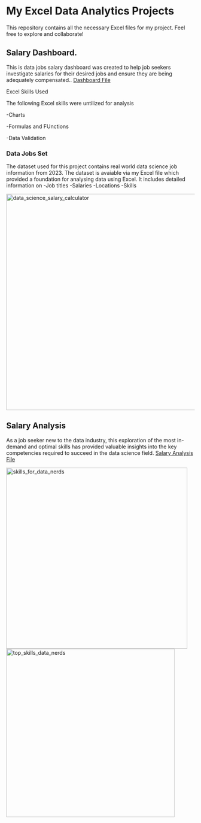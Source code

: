# My Excel Data Analytics Projects

This repository contains all the necessary Excel files for my project. Feel free to explore and collaborate!

## Salary Dashboard.

This is data jobs salary dashboard was created to help job seekers investigate salaries for their desired jobs and ensure they are being adequately compensated..
[Dashboard File](https://github.com/Saraijah/Excel_project_Data_Analytics/blame/main/Salary_Dashboard.xlsx)

Excel Skills Used

The following Excel skills were untilized for analysis

-Charts

-Formulas and FUnctions

-Data Validation


### Data Jobs Set 

The dataset used for this project contains real world data science job information from 2023. The dataset is avaiable via my Excel file which provided a foundation for analysing data using Excel. It includes detailed information on
-Job titles
-Salaries
-Locations
-Skills



<img width="578" alt="data_science_salary_calculator" src="https://github.com/user-attachments/assets/e5815138-d246-4dd5-9f77-5f19718cc743" />


## Salary Analysis

As a job seeker new to the data industry, this exploration of the most in-demand and optimal skills has provided valuable insights into the key competencies required to succeed in the data science field.
[Salary Analysis File]()



<img width="484" alt="skills_for_data_nerds" src="https://github.com/user-attachments/assets/a513ab35-b367-462f-ace0-eea6712d2b3a" />



 <img width="450" height="" alt="top_skills_data_nerds" src="https://github.com/user-attachments/assets/9a3c5e4c-3961-4354-9edb-b8a65429e801" />



